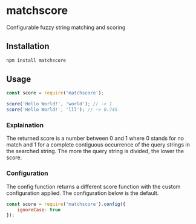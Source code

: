 # matchscore
Configurable fuzzy string matching and scoring

## Installation
```js
npm install matchscore
```

## Usage
```js
const score = require('matchscore');

score('Hello World!', 'world'); // -> 1
score('Hello World!', 'lll'); // ~> 0.745
```

### Explaination
The returned score is a number between 0 and 1 where 0 stands for no match and 1 for a complete contiguous occurrence of the query strings in the searched string. The more the query string is divided, the lower the score.

### Configuration
The config function returns a different score function with the custom configuration applied.
The configuration below is the default.
```js
const score = require('matchscore').config({
	ignoreCase: true
});
```

